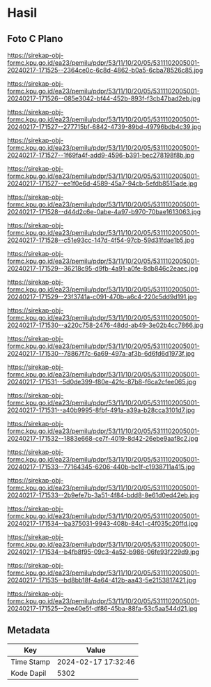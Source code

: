 # Hasil

## Foto C Plano

https://sirekap-obj-formc.kpu.go.id/ea23/pemilu/pdpr/53/11/10/20/05/5311102005001-20240217-171525--2364ce0c-6c8d-4862-b0a5-6cba78526c85.jpg

https://sirekap-obj-formc.kpu.go.id/ea23/pemilu/pdpr/53/11/10/20/05/5311102005001-20240217-171526--085e3042-bf44-452b-893f-f3cb47bad2eb.jpg

https://sirekap-obj-formc.kpu.go.id/ea23/pemilu/pdpr/53/11/10/20/05/5311102005001-20240217-171527--277715bf-6842-4739-89bd-49796bdb4c39.jpg

https://sirekap-obj-formc.kpu.go.id/ea23/pemilu/pdpr/53/11/10/20/05/5311102005001-20240217-171527--1f69fa4f-add9-4596-b391-bec278198f8b.jpg

https://sirekap-obj-formc.kpu.go.id/ea23/pemilu/pdpr/53/11/10/20/05/5311102005001-20240217-171527--ee1f0e6d-4589-45a7-94cb-5efdb8515ade.jpg

https://sirekap-obj-formc.kpu.go.id/ea23/pemilu/pdpr/53/11/10/20/05/5311102005001-20240217-171528--d44d2c6e-0abe-4a97-b970-70bae1613063.jpg

https://sirekap-obj-formc.kpu.go.id/ea23/pemilu/pdpr/53/11/10/20/05/5311102005001-20240217-171528--c51e93cc-147d-4f54-97cb-59d31fdae1b5.jpg

https://sirekap-obj-formc.kpu.go.id/ea23/pemilu/pdpr/53/11/10/20/05/5311102005001-20240217-171529--36218c95-d9fb-4a91-a0fe-8db846c2eaec.jpg

https://sirekap-obj-formc.kpu.go.id/ea23/pemilu/pdpr/53/11/10/20/05/5311102005001-20240217-171529--23f3741a-c091-470b-a6c4-220c5dd9d191.jpg

https://sirekap-obj-formc.kpu.go.id/ea23/pemilu/pdpr/53/11/10/20/05/5311102005001-20240217-171530--a220c758-2476-48dd-ab49-3e02b4cc7866.jpg

https://sirekap-obj-formc.kpu.go.id/ea23/pemilu/pdpr/53/11/10/20/05/5311102005001-20240217-171530--78867f7c-6a69-497a-af3b-6d6fd6d1973f.jpg

https://sirekap-obj-formc.kpu.go.id/ea23/pemilu/pdpr/53/11/10/20/05/5311102005001-20240217-171531--5d0de399-f80e-42fc-87b8-f6ca2cfee065.jpg

https://sirekap-obj-formc.kpu.go.id/ea23/pemilu/pdpr/53/11/10/20/05/5311102005001-20240217-171531--a40b9995-8fbf-491a-a39a-b28cca3101d7.jpg

https://sirekap-obj-formc.kpu.go.id/ea23/pemilu/pdpr/53/11/10/20/05/5311102005001-20240217-171532--1883e668-ce7f-4019-8d42-26ebe9aaf8c2.jpg

https://sirekap-obj-formc.kpu.go.id/ea23/pemilu/pdpr/53/11/10/20/05/5311102005001-20240217-171533--77164345-6206-440b-bc1f-c1938711a415.jpg

https://sirekap-obj-formc.kpu.go.id/ea23/pemilu/pdpr/53/11/10/20/05/5311102005001-20240217-171533--2b9efe7b-3a51-4f84-bdd8-8e61d0ed42eb.jpg

https://sirekap-obj-formc.kpu.go.id/ea23/pemilu/pdpr/53/11/10/20/05/5311102005001-20240217-171534--ba375031-9943-408b-84c1-c4f035c20ffd.jpg

https://sirekap-obj-formc.kpu.go.id/ea23/pemilu/pdpr/53/11/10/20/05/5311102005001-20240217-171534--b4fb8f95-09c3-4a52-b986-06fe93f229d9.jpg

https://sirekap-obj-formc.kpu.go.id/ea23/pemilu/pdpr/53/11/10/20/05/5311102005001-20240217-171535--bd8bb18f-4a64-412b-aa43-5e2153817421.jpg

https://sirekap-obj-formc.kpu.go.id/ea23/pemilu/pdpr/53/11/10/20/05/5311102005001-20240217-171525--2ee40e5f-df86-45ba-88fa-53c5aa544d21.jpg


## Metadata

| Key        | Value               |
| ---------- | ------------------- |
| Time Stamp | 2024-02-17 17:32:46 |
| Kode Dapil | 5302                |



